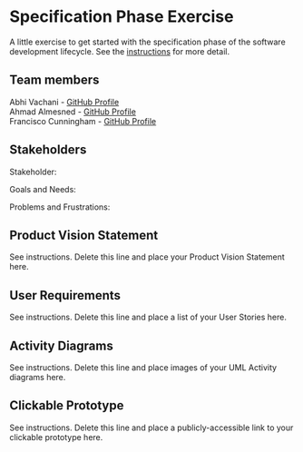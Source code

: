 # Specification Phase Exercise

A little exercise to get started with the specification phase of the software development lifecycle. See the [instructions](instructions.md) for more detail.

## Team members

Abhi Vachani - [GitHub Profile](https://github.com/avachani) <br>
Ahmad Almesned - [GitHub Profile](https://github.com/Ahmadhcs) <br>
Francisco Cunningham - [GitHub Profile](https://GitHub.com/fctico11)

## Stakeholders

Stakeholder:  <br>

Goals and Needs: <br>

Problems and Frustrations: 

## Product Vision Statement

See instructions. Delete this line and place your Product Vision Statement here.

## User Requirements

See instructions. Delete this line and place a list of your User Stories here.

## Activity Diagrams

See instructions. Delete this line and place images of your UML Activity diagrams here.

## Clickable Prototype

See instructions. Delete this line and place a publicly-accessible link to your clickable prototype here.
